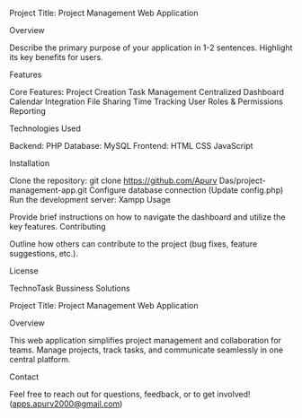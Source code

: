 Project Title: Project Management Web Application

Overview

Describe the primary purpose of your application in 1-2 sentences. Highlight its key benefits for users.

Features

Core Features:
Project Creation
Task Management
Centralized Dashboard
Calendar Integration
File Sharing
Time Tracking
User Roles & Permissions
Reporting

Technologies Used

Backend: PHP 
Database: MySQL 
Frontend:
HTML
CSS
JavaScript


Installation

Clone the repository: git clone https://github.com/Apurv Das/project-management-app.git
Configure database connection (Update config.php)
Run the development server: Xampp
Usage

Provide brief instructions on how to navigate the dashboard and utilize the key features.
Contributing

Outline how others can contribute to the project (bug fixes, feature suggestions, etc.).

License

TechnoTask Bussiness Solutions

Project Title: Project Management Web Application

Overview

This web application simplifies project management and collaboration for teams. Manage projects, track tasks, and communicate seamlessly in one central platform.

Contact

Feel free to reach out for questions, feedback, or to get involved! (apps.apurv2000@gmail.com)

